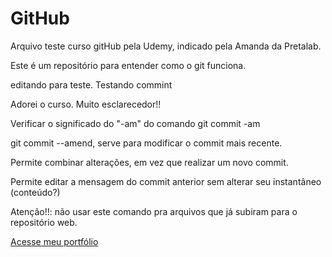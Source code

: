# GitHub

Arquivo teste curso gitHub pela Udemy, indicado pela Amanda da Pretalab.

Este é um repositório para entender como o git funciona.

editando para teste. Testando commint




Adorei o curso. Muito esclarecedor!!

Verificar o significado do "-am" do comando git commit -am 

 git commit --amend, serve para modificar o commit mais recente.

Permite combinar alterações, em vez que realizar um novo commit.

Permite editar a mensagem do commit anterior sem alterar seu instantâneo (conteúdo?) 

Atenção!!: não usar este comando pra arquivos que já subiram para o repositório web.


[Acesse meu portfólio](https://jessica-cabral-portfolio.netlify.app/)
